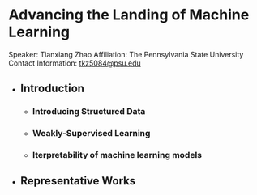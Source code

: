# Advancing the Landing of Machine Learning
Speaker: Tianxiang Zhao
Affiliation: The Pennsylvania State University
Contact Information: tkz5084@psu.edu
- ## Introduction
	- ### Introducing Structured Data
	- ### Weakly-Supervised Learning
	- ### Iterpretability of machine learning models
- ## Representative Works